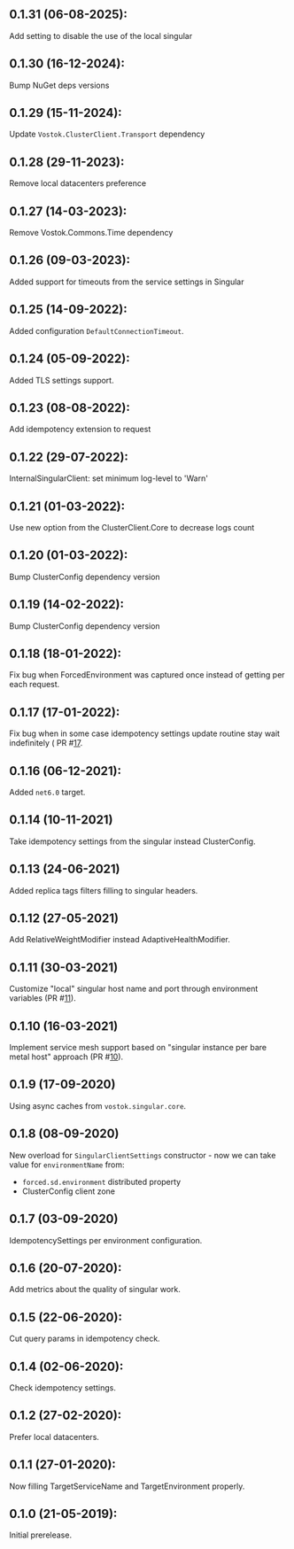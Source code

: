 ## 0.1.31 (06-08-2025):

Add setting to disable the use of the local singular

## 0.1.30 (16-12-2024): 

Bump NuGet deps versions

## 0.1.29 (15-11-2024):

Update `Vostok.ClusterClient.Transport` dependency

## 0.1.28 (29-11-2023):

Remove local datacenters preference

## 0.1.27 (14-03-2023):

Remove Vostok.Commons.Time dependency

## 0.1.26 (09-03-2023):

Added support for timeouts from the service settings in Singular

## 0.1.25 (14-09-2022):

Added configuration `DefaultConnectionTimeout`.

## 0.1.24 (05-09-2022):

Added TLS settings support.

## 0.1.23 (08-08-2022):

Add idempotency extension to request

## 0.1.22 (29-07-2022):

InternalSingularClient: set minimum log-level to 'Warn'

## 0.1.21 (01-03-2022):

Use new option from the ClusterClient.Core to decrease logs count

## 0.1.20 (01-03-2022):

Bump ClusterConfig dependency version

## 0.1.19 (14-02-2022):

Bump ClusterConfig dependency version

## 0.1.18 (18-01-2022):

Fix bug when ForcedEnvironment was captured once instead of getting per each request.

## 0.1.17 (17-01-2022):

Fix bug when in some case idempotency settings update routine stay wait indefinitely ( PR #[17](https://github.com/vostok/singular.core/pull/17).

## 0.1.16 (06-12-2021):

Added `net6.0` target.

## 0.1.14 (10-11-2021)

Take idempotency settings from the singular instead ClusterConfig.

## 0.1.13 (24-06-2021)

Added replica tags filters filling to singular headers.

## 0.1.12 (27-05-2021)

Add RelativeWeightModifier instead AdaptiveHealthModifier.

## 0.1.11 (30-03-2021)

Customize "local" singular host name and port through environment variables (PR #[11](https://github.com/vostok/clusterclient.singular/pull/11)).

## 0.1.10 (16-03-2021)

Implement service mesh support based on "singular instance per bare metal host" approach (PR #[10](https://github.com/vostok/clusterclient.singular/pull/10)).

## 0.1.9 (17-09-2020)

Using async caches from `vostok.singular.core`.

## 0.1.8 (08-09-2020)

New overload for `SingularClientSettings` constructor - now we can take value for `environmentName` from:
  * `forced.sd.environment` distributed property
  * ClusterConfig client zone

## 0.1.7 (03-09-2020)

IdempotencySettings per environment configuration.

## 0.1.6 (20-07-2020):

Add metrics about the quality of singular work.

## 0.1.5 (22-06-2020):

Cut query params in idempotency check.

## 0.1.4 (02-06-2020):

Check idempotency settings.

## 0.1.2 (27-02-2020):

Prefer local datacenters.

## 0.1.1 (27-01-2020): 

Now filling TargetServiceName and TargetEnvironment properly.

## 0.1.0 (21-05-2019): 

Initial prerelease.
